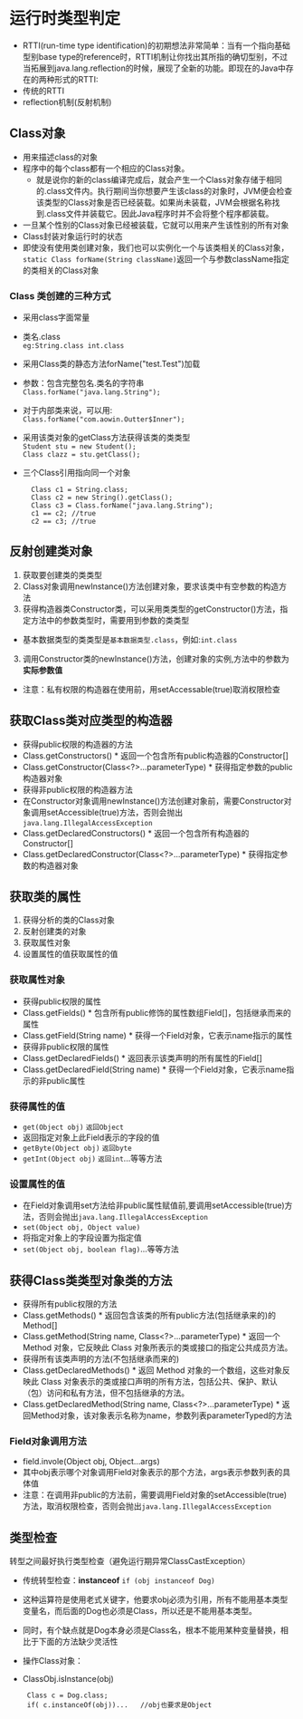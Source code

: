 # 运行时类型判定 #
* RTTI(run-time type identification)的初期想法非常简单：当有一个指向基础型别base type的reference时，RTTI机制让你找出其所指的确切型别，不过当拓展到java.lang.reflection的时候，展现了全新的功能。即现在的Java中存在的两种形式的RTTI:
 * 传统的RTTI
 * reflection机制(反射机制)
## Class对象 ##
* 用来描述class的对象
* 程序中的每个class都有一个相应的Class对象。
	* 就是说你的新的class编译完成后，就会产生一个Class对象存储于相同的.class文件内。执行期间当你想要产生该class的对象时，JVM便会检查该类型的Class对象是否已经装载。如果尚未装载，JVM会根据名称找到.class文件并装载它。因此Java程序时并不会将整个程序都装载。
* 一旦某个性别的Class对象已经被装载，它就可以用来产生该性别的所有对象
* Class封装对象运行时的状态 
* 即使没有使用类创建对象，我们也可以实例化一个与该类相关的Class对象，`static Class forName(String className)`返回一个与参数className指定的类相关的Class对象
### Class 类创建的三种方式 ###
* 采用class字面常量
 * 类名.class  
	`eg:String.class int.class`
* 采用Class类的静态方法forName("test.Test")加载
 * 参数：包含完整包名.类名的字符串  
`Class.forName("java.lang.String");`
 * 对于内部类来说，可以用:  
`Class.forName("com.aowin.Outter$Inner");`

* 采用该类对象的getClass方法获得该类的类类型
<br>`Student stu = new Student();`<br>
`Class clazz = stu.getClass();`
    
* 三个Class引用指向同一个对象
    
    	Class c1 = String.class;
    	Class c2 = new String().getClass();
    	Class c3 = Class.forName("java.lang.String");
		c1 == c2; //true
		c2 == c3; //true
   
## 反射创建类对象 ##
1. 获取要创建类的类类型
2. Class对象调用newInstance()方法创建对象，要求该类中有空参数的构造方法
2. 获得构造器类Constructor类，可以采用类类型的getConstructor()方法，指定方法中的参数类型时，需要用到参数的类类型
 * 基本数据类型的类类型是`基本数据类型.class`，例如:`int.class`
3. 调用Constructor类的newInstance()方法，创建对象的实例,方法中的参数为**实际参数值**
 * 注意：私有权限的构造器在使用前，用setAccessable(true)取消权限检查
 	  
## 获取Class类对应类型的构造器 ##
* 获得public权限的构造器的方法
 * Class.getConstructors()
	   * 返回一个包含所有public构造器的Constructor[]
 * Class.getConstructor(Class<?>...parameterType)
		* 获得指定参数的public构造器对象
* 获得非public权限的构造器方法
 * 在Constructor对象调用newInstance()方法创建对象前，需要Constructor对象调用setAccessible(true)方法，否则会抛出`java.lang.IllegalAccessException`
 * Class.getDeclaredConstructors()
		* 返回一个包含所有构造器的Constructor[]
 * Class.getDeclaredConstructor(Class<?>...parameterType)
		* 获得指定参数的构造器对象

## 获取类的属性 ##
1. 获得分析的类的Class对象
2. 反射创建类的对象
3. 获取属性对象
4. 设置属性的值获取属性的值

### 获取属性对象 ###
* 获得public权限的属性
 * Class.getFields()
		* 包含所有public修饰的属性数组Field[]，包括继承而来的属性
 * Class.getField(String name)
		* 获得一个Field对象，它表示name指示的属性
* 获得非public权限的属性
 * Class.getDeclaredFields()
		* 返回表示该类声明的所有属性的Field[]
 * Class.getDeclaredField(String name)
		* 获得一个Field对象，它表示name指示的非public属性

### 获得属性的值 ###
* `get(Object obj)`	`返回Object`
 * 返回指定对象上此Field表示的字段的值
 * `getByte(Object obj)` `返回byte`
 * `getInt(Object obj)` `返回int`...等等方法 

### 设置属性的值 ###
* 在Field对象调用set方法给非public属性赋值前,要调用setAccessible(true)方法，否则会抛出`java.lang.IllegalAccessException`
* `set(Object obj, Object value)`
 * 将指定对象上的字段设置为指定值
 * `set(Object obj, boolean flag)`...等等方法

## 获得Class类类型对象类的方法 ##

* 获得所有public权限的方法
 * Class.getMethods()
		* 返回包含该类的所有public方法(包括继承来的)的Method[]
 * Class.getMethod(String name, Class<?>...parameterType)
		* 返回一个 Method 对象，它反映此 Class 对象所表示的类或接口的指定公共成员方法。
* 获得所有该类声明的方法(不包括继承而来的)
 * Class.getDeclaredMethods()
		* 返回 Method 对象的一个数组，这些对象反映此 Class 对象表示的类或接口声明的所有方法，包括公共、保护、默认（包）访问和私有方法，但不包括继承的方法。 
 * Class.getDeclaredMethod(String name, Class<?>...parameterType)
		* 返回Method对象，该对象表示名称为name，参数列表parameterTyped的方法

### Field对象调用方法 ###
* field.invole(Object obj, Object...args)
 * 其中obj表示哪个对象调用Field对象表示的那个方法，args表示参数列表的具体值
* 注意：在调用非public的方法前，需要调用Field对象的setAccessible(true)方法，取消权限检查，否则会抛出`java.lang.IllegalAccessException`

## 类型检查 ##
转型之间最好执行类型检查（避免运行期异常ClassCastException）
* 传统转型检查：**instanceof**  `if (obj instanceof Dog)`
 * 这种运算符是使用老式关键字，他要求obj必须为引用，所有不能用基本类型变量名，而后面的Dog也必须是Class，所以还是不能用基本类型。
 * 同时，有个缺点就是Dog本身必须是Class名，根本不能用某种变量替换，相比于下面的方法缺少灵活性
* 操作Class对象：
 * ClassObj.isInstance(obj)

		Class c = Dog.class;
		if( c.instanceOf(obj))...	//obj也要求是Object
